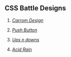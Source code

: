 ## CSS Battle Designs

1. [_Carrom Design_](./carrom.html)

2. [_Push Button_](./push-button.html)

3. [_Ups n downs_](./ups-and-down.html)

4. [_Acid Rain_](./acid-rain.html)
